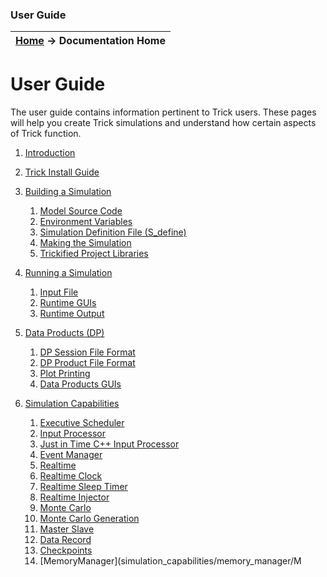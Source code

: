### User Guide

| [Home](/trick) → Documentation Home |
|------------------------------------|

# User Guide
The user guide contains information pertinent to Trick users. These pages will help you create Trick simulations and understand how certain aspects of Trick function.

01. [Introduction](introduction/Introduction)

01. [Trick Install Guide](install_guide/Install-Guide)

01. [Building a Simulation](building_a_simulation/Building-a-Simulation)
    01. [Model Source Code](building_a_simulation/Model-Source-Code)
    01. [Environment Variables](building_a_simulation/Environment-Variables)
    01. [Simulation Definition File (S_define)](building_a_simulation/Simulation-Definition-File)
    01. [Making the Simulation](building_a_simulation/Making-the-Simulation)
    01. [Trickified Project Libraries](building_a_simulation/Trickified-Project-Libraries)

01. [Running a Simulation](running_a_simulation/Running-a-Simulation)
    01. [Input File](running_a_simulation/Input-File)
    01. [Runtime GUIs](running_a_simulation/runtime_guis/Runtime-GUIs)
    01. [Runtime Output](running_a_simulation/Runtime-Output)

01. [Data Products (DP)](data_products/Data-Products)
    01. [DP Session File Format](data_products/DP-Session-File-Format)
    01. [DP Product File Format](data_products/DP-Product-File-Format)
    01. [Plot Printing](data_products/Plot-Printing)
    01. [Data Products GUIs](data_products/Data-Products-GUIs)

01. [Simulation Capabilities](simulation_capabilities/Simulation-Capabilities)
    01. [Executive Scheduler](simulation_capabilities/Executive-Scheduler)
    01. [Input Processor](simulation_capabilities/Input-Processor)
    01. [Just in Time C++ Input Processor](simulation_capabilities/JIT-Input-Processor)
    01. [Event Manager](simulation_capabilities/Event-Manager)
    01. [Realtime](simulation_capabilities/Realtime)
    01. [Realtime Clock](simulation_capabilities/Realtime-Clock)
    01. [Realtime Sleep Timer](simulation_capabilities/Realtime-Timer)
    01. [Realtime Injector](simulation_capabilities/Realtime-Injector)
    01. [Monte Carlo](simulation_capabilities/UserGuide-Monte-Carlo)
    02. [Monte Carlo Generation](miscellaneous_trick_tools/MonteCarloGeneration)
    01. [Master Slave](simulation_capabilities/Master-Slave)
    01. [Data Record](simulation_capabilities/Data-Record)
    01. [Checkpoints](simulation_capabilities/Checkpoints)
    01. [MemoryManager](simulation_capabilities/memory_manager/M
